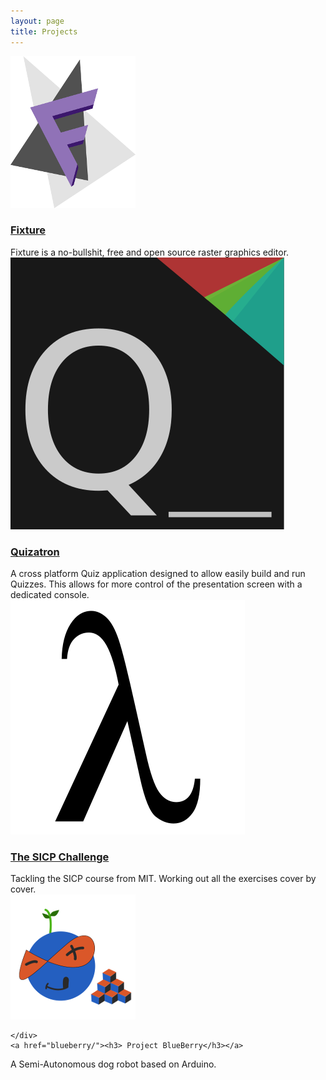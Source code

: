 ```yaml
---
layout: page
title: Projects
---
```



<div class="project-box"> 
  <div class="project-header">
    <div class="img-container">
      <img class="project-img" src="/assets/fixture.png">
    </div>
    <a href="https://github.com/eyeon/Fixture"><h3> Fixture</h3></a>
  </div>
  <div class="project-description">
Fixture is a no-bullshit, free and open source raster graphics editor.
  </div>
</div>

<div class="project-box blue"> 
  <div class="project-header">
    <div class="img-container">
      <img class="project-img" src="/assets/quizatron.png">
    </div>
    <a href="https://github.com/2DSharp/Quizatron"><h3>Quizatron</h3></a>
  </div>
  <div class="project-description">
  A cross platform Quiz application designed to allow easily build and run Quizzes. This allows for more control of the presentation screen with a dedicated console.
</div>
</div>

<div class="project-box red"> 
  <div class="project-header">
    <div class="img-container">
      <img class="project-img" src="/assets/lambda.png">
    </div>
    <a href="SICP/"><h3> The SICP Challenge</h3></a>
  </div>
  <div class="project-description">
    Tackling the SICP course from MIT. Working out all the exercises cover by cover.
  </div>
</div>

<div class="project-box"> 
  <div class="project-header">
    <div class="img-container">
      <img class="project-img" src="/assets/BlueBerryMinimal.png">
   
    </div>
    <a href="blueberry/"><h3> Project BlueBerry</h3></a>
  </div>
  <div class="project-description">
  A Semi-Autonomous dog robot based on Arduino.
  </div>
</div>

